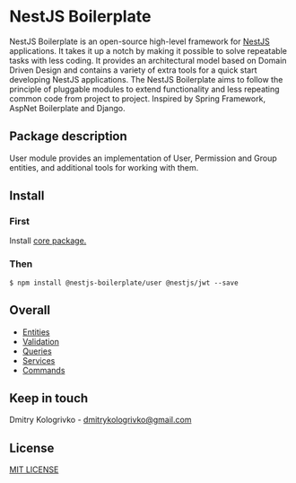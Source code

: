 # NestJS Boilerplate

NestJS Boilerplate is an open-source high-level framework for [NestJS](https://github.com/nestjs/nest) applications.
It takes it up a notch by making it possible to solve repeatable tasks with less coding. It provides an architectural
model based on Domain Driven Design and contains a variety of extra tools for a quick start developing NestJS
applications. The NestJS Boilerplate aims to follow the principle of pluggable modules to extend functionality and
less repeating common code from project to project. Inspired by Spring Framework, AspNet Boilerplate and Django.

## Package description

User module provides an implementation of User, Permission and Group entities, and additional tools for working with them.

## Install

### First

Install [core package.](https://github.com/dmitrykologrivko/nestjs-boilerplate/blob/master/packages/core/docs/getting-started.md)

### Then

`$ npm install @nestjs-boilerplate/user @nestjs/jwt --save`

## Overall

* [Entities](https://github.com/dmitrykologrivko/nestjs-boilerplate/blob/master/packages/user/docs/entities.md)
* [Validation](https://github.com/dmitrykologrivko/nestjs-boilerplate/blob/master/packages/user/docs/validation.md)
* [Queries](https://github.com/dmitrykologrivko/nestjs-boilerplate/blob/master/packages/user/docs/queries.md)
* [Services](https://github.com/dmitrykologrivko/nestjs-boilerplate/blob/master/packages/user/docs/services.md)
* [Commands](https://github.com/dmitrykologrivko/nestjs-boilerplate/blob/master/packages/user/docs/commands.md)

## Keep in touch

Dmitry Kologrivko - dmitrykologrivko@gmail.com

## License

[MIT LICENSE](./LICENSE)
